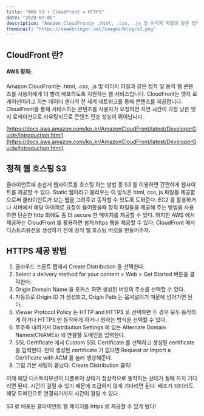 ```yaml
---
title: "AWS S3 + CloudFront = HTTPS"
date: "2020-07-05"
description: "Amazon CloudFront는 .html, .css, .js 및 이미지 파일과 같은 정적 및 동적 웹 콘텐츠를 사용자에게 더 빨리 배포하도록 지원하는 웹 서비스입니다."
thumbnail: "https://dawnbringer.net/images/blog/s3.png"
---
```


## CloudFront 란?

#### AWS 정의:

Amazon CloudFront는 .html, .css, .js 및 이미지 파일과 같은 정적 및 동적 웹 콘텐츠를 사용자에게 더 빨리 배포하도록 지원하는 웹 서비스입니다. CloudFront는 엣지 로케이션이라고 하는 데이터 센터의 전 세계 네트워크를 통해 콘텐츠를 제공합니다. CloudFront를 통해 서비스하는 콘텐츠를 사용자가 요청하면 지연 시간이 가장 낮은 엣지 로케이션으로 라우팅되므로 콘텐츠 전송 성능이 뛰어납니다.

[https://docs.aws.amazon.com/ko_kr/AmazonCloudFront/latest/DeveloperGuide/Introduction.html](https://docs.aws.amazon.com/ko_kr/AmazonCloudFront/latest/DeveloperGuide/Introduction.html)

## 정적 웹 호스팅 S3

클라이언트에 손쉽게 웹사이트를 호스팅 하는 방법 중 S3 를 이용하면 간편하게 웹사이트를 제공할 수 있다. Static 웹이라고 불리우는 이 방식은 html, css, js 파일들 제공함으로써 클라이언트가 보는 웹을 그려주고 동작할 수 있도록 도와준다. EC2 를 활용하거나 서버에서 해당 아이피로 요청이 들어왔을때 정적 파일들을 제공해 주는 방법을 사용하면 단순한 http 외에도 좀 더 secure 한 페이지를 제공할 수 있다. 하지만 AWS 에서 제공하는 CloudFront 를 활용하면 쉽게 https 웹을 제공할 수 있다. CloudFront 에서 디스트리뷰션을 생성하기 전에 정적 웹 호스팅 버킷을 만들어주자.

## HTTPS 제공 방법

1. 클라우드 프론트 탭에서 Create Distribution 을 선택한다.
2. Select a delivery method for your content > Web > Get Started 버튼을 클릭한다.
3. Origin Domain Name 을 포커스 하면 생성된 버킷의 주소를 선택할 수 있다.
4. 자동으로 Origin ID 가 생성되고, Origin Path 는 옵셔널이기 때문에 넘어가면 된다.
5. Viewer Protocol Policy 는 HTTP and HTTPS 로 선택하면 두 경우 모두 동작하게 하거나 HTTPS 만 동작하게 하거나 원하는 방식을 선택할 수 있다.
6. 쭈주죽 내려가서 Distribution Settings 에 있는 Alternate Domain Names(CNAMEs) 에 연결할 도메인을 입력한다.
7. SSL Certificate 에서 Custom SSL Certificate 를 선택하고 생성된 certificate 를 입력한다. 만약 생성된 certificate 가 없다면 Request or Import a Certificate with ACM 를 눌러 생성해준다.
8. 그럼 기본 세팅이 끝났다. Create Distribution 클릭!

이제 해당 디스트리뷰션의 디플로이 상태가 정상적으로 동작하는 상태가 될때 까지 기다리면 된다.
시간이 걸릴 수 있기 때문에 조급하지 않게 기다리면 된다. 배포가 되더라도 해당 도메인으로 연결되기까지 시간이 걸릴 수 있다.

S3 로 배포된 클라이언트 웹 페이지를 https 로 제공할 수 있게 됐다!
